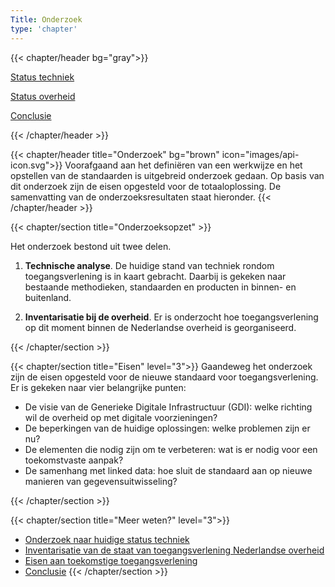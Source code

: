 ```yaml
---
Title: Onderzoek
type: 'chapter'
---
```


{{< chapter/header bg="gray">}}

<div class="section-navigation-selected utrecht-paragraph pt-1 section-navigation">
   <p>
      <a href="status_techniek">Status techniek</a>
   </p>
</div>
<div class="utrecht-paragraph pt-1 section-navigation">
   <p>
      <a href="status_nl_overheid">Status overheid</a>
   </p>
</div>
<div class="utrecht-paragraph pt-1 section-navigation">
   <p>
      <a href="conclusie.md">Conclusie</a>
   </p>
</div>

{{< /chapter/header >}}

{{< chapter/header title="Onderzoek" bg="brown" icon="images/api-icon.svg">}}
Voorafgaand aan het definiëren van een werkwijze en het opstellen van de standaarden is uitgebreid onderzoek gedaan. Op basis van dit onderzoek zijn de eisen opgesteld voor de totaaloplossing. De samenvatting van de onderzoeksresultaten staat hieronder.
{{< /chapter/header >}}

{{< chapter/section title="Onderzoeksopzet" >}}

Het onderzoek bestond uit twee delen.

1.	**Technische analyse**.
De huidige stand van techniek rondom toegangsverlening is in kaart gebracht. Daarbij is gekeken naar bestaande methodieken, standaarden en producten in binnen- en buitenland.

2. **Inventarisatie bij de overheid**.
Er is onderzocht hoe toegangsverlening op dit moment binnen de Nederlandse overheid is georganiseerd.

{{< /chapter/section >}}

{{< chapter/section title="Eisen" level="3">}}
Gaandeweg het onderzoek zijn de eisen opgesteld voor de nieuwe standaard voor toegangsverlening. Er is gekeken naar vier belangrijke punten:

- De visie van de Generieke Digitale Infrastructuur (GDI): welke richting wil de overheid op met digitale voorzieningen?
- De beperkingen van de huidige oplossingen: welke problemen zijn er nu?
- De elementen die nodig zijn om te verbeteren: wat is er nodig voor een toekomstvaste aanpak?
- De samenhang met linked data: hoe sluit de standaard aan op nieuwe manieren van gegevensuitwisseling?

{{< /chapter/section >}}

{{< chapter/section title="Meer weten?" level="3">}}

- [Onderzoek naar huidige status techniek](status_techniek)
- [Inventarisatie van de staat van toegangsverlening Nederlandse overheid](status_nl_overheid)
- [Eisen aan toekomstige toegangsverlening](eisen_aan_de_oplossing)
- [Conclusie](conclusie)
{{< /chapter/section >}}


